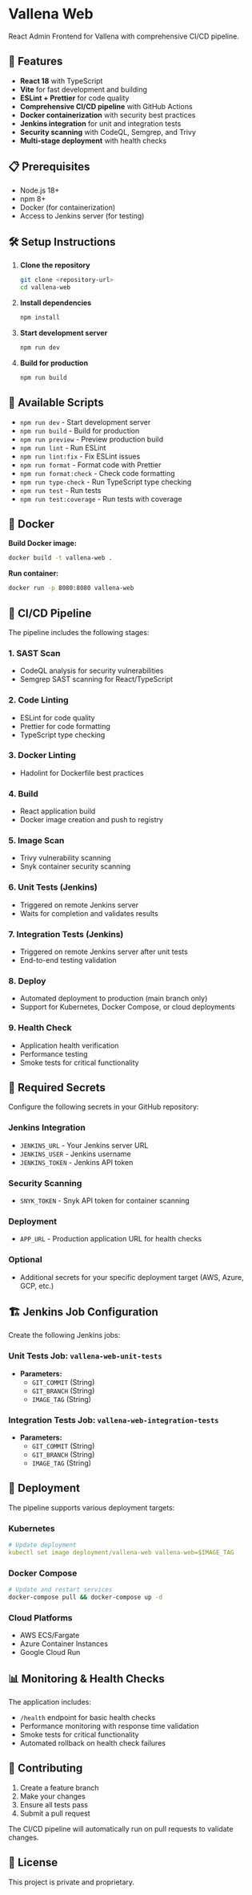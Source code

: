 # Vallena Web

React Admin Frontend for Vallena with comprehensive CI/CD pipeline.

## 🚀 Features

- **React 18** with TypeScript
- **Vite** for fast development and building
- **ESLint + Prettier** for code quality
- **Comprehensive CI/CD pipeline** with GitHub Actions
- **Docker containerization** with security best practices
- **Jenkins integration** for unit and integration tests
- **Security scanning** with CodeQL, Semgrep, and Trivy
- **Multi-stage deployment** with health checks

## 📋 Prerequisites

- Node.js 18+
- npm 8+
- Docker (for containerization)
- Access to Jenkins server (for testing)

## 🛠️ Setup Instructions

1. **Clone the repository**
   ```bash
   git clone <repository-url>
   cd vallena-web
   ```

2. **Install dependencies**
   ```bash
   npm install
   ```

3. **Start development server**
   ```bash
   npm run dev
   ```

4. **Build for production**
   ```bash
   npm run build
   ```

## 🔧 Available Scripts

- `npm run dev` - Start development server
- `npm run build` - Build for production
- `npm run preview` - Preview production build
- `npm run lint` - Run ESLint
- `npm run lint:fix` - Fix ESLint issues
- `npm run format` - Format code with Prettier
- `npm run format:check` - Check code formatting
- `npm run type-check` - Run TypeScript type checking
- `npm run test` - Run tests
- `npm run test:coverage` - Run tests with coverage

## 🐳 Docker

**Build Docker image:**
```bash
docker build -t vallena-web .
```

**Run container:**
```bash
docker run -p 8080:8080 vallena-web
```

## 🔄 CI/CD Pipeline

The pipeline includes the following stages:

### 1. **SAST Scan**
- CodeQL analysis for security vulnerabilities
- Semgrep SAST scanning for React/TypeScript

### 2. **Code Linting**
- ESLint for code quality
- Prettier for code formatting
- TypeScript type checking

### 3. **Docker Linting**
- Hadolint for Dockerfile best practices

### 4. **Build**
- React application build
- Docker image creation and push to registry

### 5. **Image Scan**
- Trivy vulnerability scanning
- Snyk container security scanning

### 6. **Unit Tests** (Jenkins)
- Triggered on remote Jenkins server
- Waits for completion and validates results

### 7. **Integration Tests** (Jenkins)
- Triggered on remote Jenkins server after unit tests
- End-to-end testing validation

### 8. **Deploy**
- Automated deployment to production (main branch only)
- Support for Kubernetes, Docker Compose, or cloud deployments

### 9. **Health Check**
- Application health verification
- Performance testing
- Smoke tests for critical functionality

## 🔐 Required Secrets

Configure the following secrets in your GitHub repository:

### Jenkins Integration
- `JENKINS_URL` - Your Jenkins server URL
- `JENKINS_USER` - Jenkins username
- `JENKINS_TOKEN` - Jenkins API token

### Security Scanning
- `SNYK_TOKEN` - Snyk API token for container scanning

### Deployment
- `APP_URL` - Production application URL for health checks

### Optional
- Additional secrets for your specific deployment target (AWS, Azure, GCP, etc.)

## 🏗️ Jenkins Job Configuration

Create the following Jenkins jobs:

### Unit Tests Job: `vallena-web-unit-tests`
- **Parameters:**
  - `GIT_COMMIT` (String)
  - `GIT_BRANCH` (String)
  - `IMAGE_TAG` (String)

### Integration Tests Job: `vallena-web-integration-tests`
- **Parameters:**
  - `GIT_COMMIT` (String)
  - `GIT_BRANCH` (String)
  - `IMAGE_TAG` (String)

## 🚀 Deployment

The pipeline supports various deployment targets:

### Kubernetes
```yaml
# Update deployment
kubectl set image deployment/vallena-web vallena-web=$IMAGE_TAG
```

### Docker Compose
```bash
# Update and restart services
docker-compose pull && docker-compose up -d
```

### Cloud Platforms
- AWS ECS/Fargate
- Azure Container Instances
- Google Cloud Run

## 📊 Monitoring & Health Checks

The application includes:

- `/health` endpoint for basic health checks
- Performance monitoring with response time validation
- Smoke tests for critical functionality
- Automated rollback on health check failures

## 🤝 Contributing

1. Create a feature branch
2. Make your changes
3. Ensure all tests pass
4. Submit a pull request

The CI/CD pipeline will automatically run on pull requests to validate changes.

## 📄 License

This project is private and proprietary.
